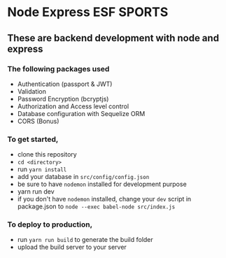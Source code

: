 # Node Express ESF SPORTS 

## These are  backend development with node and express
### The following packages used

- Authentication (passport & JWT)
- Validation
- Password Encryption (bcryptjs)
- Authorization and Access level control
- Database configuration with Sequelize ORM
- CORS (Bonus)

### To get started,

- clone this repository <directory>
- `cd <directory>`
- run `yarn install`
- add your database in `src/config/config.json`
- be sure to have `nodemon` installed for development purpose
- yarn run dev
- if you don't have `nodemon` installed, change your `dev` script in package.json to `node --exec babel-node src/index.js`

### To deploy to production,
- run `yarn run build` to generate the build folder
- upload the build server to your server

